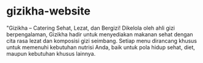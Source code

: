 # gizikha-website
"Gizikha – Catering Sehat, Lezat, dan Bergizi! Dikelola oleh ahli gizi berpengalaman, Gizikha hadir untuk menyediakan makanan sehat dengan cita rasa lezat dan komposisi gizi seimbang. Setiap menu dirancang khusus untuk memenuhi kebutuhan nutrisi Anda, baik untuk pola hidup sehat, diet, maupun kebutuhan khusus lainnya.
